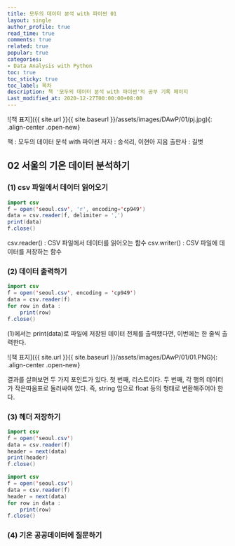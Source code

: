 ```yaml
---
title: 모두의 데이터 분석 with 파이썬 01
layout: single
author_profile: true
read_time: true
comments: true
related: true
popular: true
categories:
- Data Analysis with Python
toc: true
toc_sticky: true
toc_label: 목차
description: 책 '모두의 데이터 분석 with 파이썬'의 공부 기록 페이지
Last_modified_at: 2020-12-27T00:00:00+08:00
---
```


![책 표지]({{ site.url }}{{ site.baseurl }}/assets/images/DAwP/01/pj.jpg){: .align-center .open-new} 

책 : 모두의 데이터 분석 with 파이썬
저자 : 송석리, 이현아 지음
출판사 : 길벗

## 02 서울의 기온 데이터 분석하기

### (1) csv 파일에서 데이터 읽어오기
```java
import csv
f = open('seoul.csv', 'r', encoding='cp949')
data = csv.reader(f, delimiter = ',')
print(data)
f.close()
```
csv.reader() : CSV 파일에서 데이터를 읽어오는 함수
csv.writer() : CSV 파일에 데이터를 저장하는 함수


### (2) 데이터 출력하기
```java
import csv
f = open('seoul.csv', encoding = 'cp949')
data = csv.reader(f)
for row in data :
    print(row)
f.close()
```
(1)에서는 print(data)로 파일에 저장된 데이터 전체를 출력했다면, 이번에는 한 줄씩 출력한다.

![책 표지]({{ site.url }}{{ site.baseurl }}/assets/images/DAwP/01/01.PNG){: .align-center .open-new} 

결과를 살펴보면 두 가지 포인트가 있다.
첫 번째, 리스트이다.
두 번째, 각 행의 데이터가 작은따옴표로 둘러싸여 있다. 즉, string 임으로 float 등의 형태로 변환해주어야 한다.


### (3) 헤더 저장하기
```java
import csv
f = open('seoul.csv')
data = csv.reader(f)
header = next(data)
print(header)
f.close()
```

```java
import csv
f = open('seoul.csv')
data = csv.reader(f)
header = next(data)
for row in data :
    print(row)
f.close()
```

### (4) 기온 공공데이터에 질문하기


```java

```